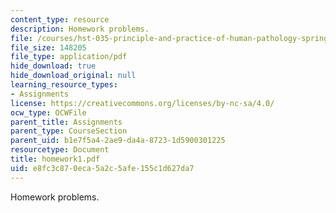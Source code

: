 ```yaml
---
content_type: resource
description: Homework problems.
file: /courses/hst-035-principle-and-practice-of-human-pathology-spring-2003/e8fc3c870eca5a2c5afe155c1d627da7_homework1.pdf
file_size: 148205
file_type: application/pdf
hide_download: true
hide_download_original: null
learning_resource_types:
- Assignments
license: https://creativecommons.org/licenses/by-nc-sa/4.0/
ocw_type: OCWFile
parent_title: Assignments
parent_type: CourseSection
parent_uid: b1e7f5a4-2ae9-da4a-8723-1d5900301225
resourcetype: Document
title: homework1.pdf
uid: e8fc3c87-0eca-5a2c-5afe-155c1d627da7
---
```

Homework problems.